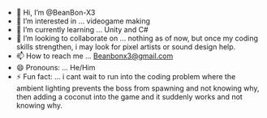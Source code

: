 - 👋 Hi, I’m @BeanBon-X3
- 👀 I’m interested in ... videogame making
- 🌱 I’m currently learning ... Unity and C#
- 💞️ I’m looking to collaborate on ... nothing as of now, but once my coding skills strengthen, i may look for pixel artists or sound design help.
- 📫 How to reach me ... Beanbonx3@gmail.com
- 😄 Pronouns: ... He/Him
- ⚡ Fun fact: ... i cant wait to run into the coding problem where the ambient lighting prevents the boss from spawning and not knowing why, then adding a coconut into the game and it suddenly works and not knowing why.

<!---
BeanBon-X3/BeanBon-X3 is a ✨ special ✨ repository because its `README.md` (this file) appears on your GitHub profile.
You can click the Preview link to take a look at your changes.
--->
